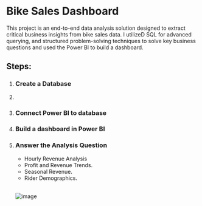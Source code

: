 <H1>Bike Sales Dashboard</H1>

<p>This project is an end-to-end data analysis solution designed to extract critical business insights from bike sales data. I utilizeD SQL for advanced querying, and structured problem-solving techniques to solve key business questions and used the Power BI to build a dashboard.
</p>

<h2>Steps:</h2>


<ol> 
  <li> <h3>Create a Database</h3></li>
  <li> <h3Develop SQL Queries</h3></li>
  <li> <h3>Connect Power BI to database</h3></li>
  <li> <h3>Build a dashboard in Power BI</h3></li>
  <li> <h3>Answer the Analysis Question</h3></li>
    <ul>
      <li> Hourly Revenue Analysis</li>
      <li> Profit and Revenue Trends.</li>
      <li> Seasonal Revenue.</li>
      <li> Rider Demographics.</li>
    </ul>
  </li>

  </li></br>

![image](https://github.com/user-attachments/assets/20ae9e3d-5a1c-4fe7-87f9-1a6c198c0f94)

